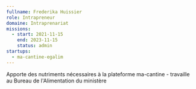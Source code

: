 ```yaml
---
fullname: Frederika Huissier
role: Intrapreneur
domaine: Intraprenariat
missions:
  - start: 2021-11-15
    end: 2023-11-15
    status: admin
startups:
  - ma-cantine-egalim
---
```


Apporte des nutriments nécessaires à la plateforme ma-cantine - travaille au Bureau de l'Alimentation du ministère
